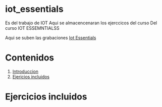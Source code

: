 <a id="intro"></a>
# iot_essentials
Es del trabajo de IOT
Aqui se almacencenaran los ejerccicos del curso
Del curso IOT ESSEMNTIALSS

Aqui se suben las grabaciones [Iot Essentials](https://github.com/toparlos/iot)

# Contenidos

1. [Introduccion](#Intro)
1. [Ejericios incluidos](#ejercicios-incluidos)


# Ejercicios incluidos